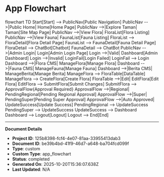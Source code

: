 # App Flowchart

flowchart TD
    Start[Start] --> PublicNav[Public Navigation]
    PublicNav -->|Public Home| Home[Home Page]
    PublicNav -->|Explore Taman| Taman[Site Map Page]
    PublicNav -->|View Flora| FloraList[Flora Listing]
    PublicNav -->|View Fauna| FaunaList[Fauna Listing]
    FloraList --> FloraDetail[Flora Detail Page]
    FaunaList --> FaunaDetail[Fauna Detail Page]
    FloraDetail --> ChatBot[Chatbot]
    FaunaDetail --> ChatBot
    PublicNav -->|Admin Login| Login[Admin Login Page]
    Login -->|Valid| Dashboard[Admin Dashboard]
    Login -->|Invalid| LoginFail[Login Failed]
    LoginFail --> Login
    Dashboard -->|Flora CMS| ManageFlora[Manage Flora]
    Dashboard -->|Fauna CMS| ManageFauna[Manage Fauna]
    Dashboard -->|Berita CMS| ManageBerita[Manage Berita]
    ManageFlora --> FloraTable[DataTable]
    ManageFlora --> CreateFlora[Create Flora]
    FloraTable -->|Edit| EditFlora[Edit Flora]
    EditFlora --> SubmitFlora[Submit Changes]
    SubmitFlora --> ApprovalFlow{Approval Required}
    ApprovalFlow -->|Regional| PendingRegional[Pending Regional Approval]
    ApprovalFlow -->|Super| PendingSuper[Pending Super Approval]
    ApprovalFlow -->|Auto Approved| UpdateSuccess[Update Success]
    PendingRegional --> UpdateSuccess
    PendingSuper --> UpdateSuccess
    UpdateSuccess --> Dashboard
    Dashboard --> Logout[Logout]
    Logout --> End[End]

---
**Document Details**
- **Project ID**: 125b8398-fcf4-4e07-81aa-33955413dab3
- **Document ID**: be39b4bd-41f9-46d7-a648-ba704fcd099f
- **Type**: custom
- **Custom Type**: app_flowchart
- **Status**: completed
- **Generated On**: 2025-10-20T15:36:07.638Z
- **Last Updated**: N/A
